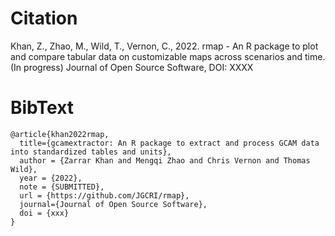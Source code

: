 
<!-------------------------->
<!-------------------------->
# Citation
<!-------------------------->
<!-------------------------->

Khan, Z., Zhao, M., Wild, T., Vernon, C., 2022. rmap - An R package to plot and compare tabular data on customizable maps across scenarios and time. (In progress) Journal of Open Source Software, DOI: XXXX


<!-------------------------->
<!-------------------------->
# BibText
<!-------------------------->
<!-------------------------->

```
@article{khan2022rmap,
  title={gcamextractor: An R package to extract and process GCAM data into standardized tables and units},
  author = {Zarrar Khan and Mengqi Zhao and Chris Vernon and Thomas Wild},
  year = {2022},
  note = {SUBMITTED},
  url = {https://github.com/JGCRI/rmap},
  journal={Journal of Open Source Software},
  doi = {xxx}
}
```